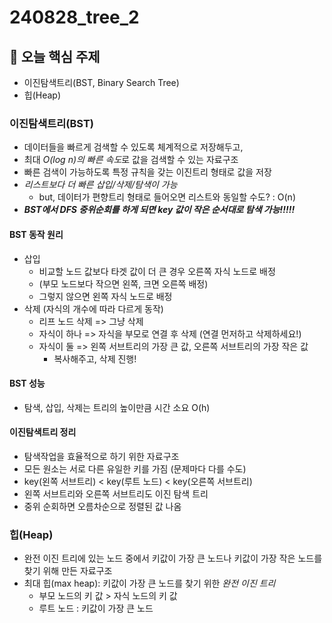 # 240828_tree_2

## 📌 오늘 핵심 주제
- 이진탐색트리(BST, Binary Search Tree)
- 힙(Heap)

### 이진탐색트리(BST)
- 데이터들을 빠르게 검색할 수 있도록 체계적으로 저장해두고,
- 최대 *O(log n)의 빠른 속도*로 값을 검색할 수 있는 자료구조
- 빠른 검색이 가능하도록 특정 규칙을 갖는 이진트리 형태로 값을 저장
- *리스트보다 더 빠른 삽입/삭제/탐색이 가능*
    - but, 데이터가 편향트리 형태로 들어오면 리스트와 동일할 수도? : O(n)
- ***BST에서 DFS 중위순회를 하게 되면 key 값이 작은 순서대로 탐색 가능!!!!!***

#### BST 동작 원리
- 삽입
    - 비교할 노드 값보다 타겟 값이 더 큰 경우 오른쪽 자식 노드로 배정
    - (부모 노드보다 작으면 왼쪽, 크면 오른쪽 배정)
    - 그렇지 않으면 왼쪽 자식 노드로 배정
- 삭제 (자식의 개수에 따라 다르게 동작)
    - 리프 노드 삭제 => 그냥 삭제
    - 자식이 하나 => 자식을 부모로 연결 후 삭제 (연결 먼저하고 삭제하세요!)
    - 자식이 둘 => 왼쪽 서브트리의 가장 큰 값, 오른쪽 서브트리의 가장 작은 값
        - 복사해주고, 삭제 진행!

#### BST 성능
- 탐색, 삽입, 삭제는 트리의 높이만큼 시간 소요 O(h)

#### 이진탐색트리 정리
- 탐색작업을 효율적으로 하기 위한 자료구조
- 모든 원소는 서로 다른 유일한 키를 가짐 (문제마다 다를 수도)
- key(왼쪽 서브트리) < key(루트 노드) < key(오른쪽 서브트리)
- 왼쪽 서브트리와 오른쪽 서브트리도 이진 탐색 트리
- 중위 순회하면 오름차순으로 정렬된 값 나옴

### 힙(Heap)
- 완전 이진 트리에 있는 노드 중에서 키값이 가장 큰 노드나 키값이 가장 작은 노드를 찾기 위해 만든 자료구조
- 최대 힙(max heap): 키값이 가장 큰 노드를 찾기 위한 *완전 이진 트리*
    - 부모 노드의 키 값 > 자식 노드의 키 값
    - 루트 노드 : 키값이 가장 큰 노드